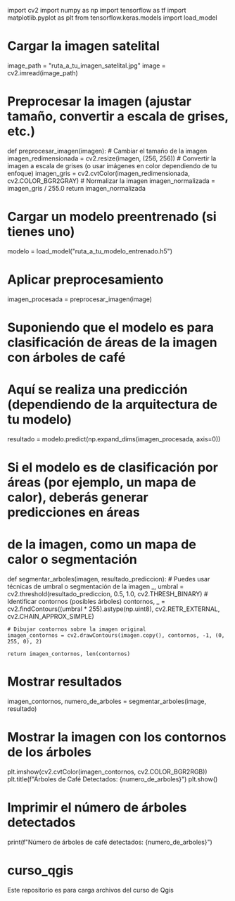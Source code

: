 import cv2
import numpy as np
import tensorflow as tf
import matplotlib.pyplot as plt
from tensorflow.keras.models import load_model

# Cargar la imagen satelital
image_path = "ruta_a_tu_imagen_satelital.jpg"
image = cv2.imread(image_path)

# Preprocesar la imagen (ajustar tamaño, convertir a escala de grises, etc.)
def preprocesar_imagen(imagen):
    # Cambiar el tamaño de la imagen
    imagen_redimensionada = cv2.resize(imagen, (256, 256))
    # Convertir la imagen a escala de grises (o usar imágenes en color dependiendo de tu enfoque)
    imagen_gris = cv2.cvtColor(imagen_redimensionada, cv2.COLOR_BGR2GRAY)
    # Normalizar la imagen
    imagen_normalizada = imagen_gris / 255.0
    return imagen_normalizada

# Cargar un modelo preentrenado (si tienes uno)
modelo = load_model("ruta_a_tu_modelo_entrenado.h5")

# Aplicar preprocesamiento
imagen_procesada = preprocesar_imagen(image)

# Suponiendo que el modelo es para clasificación de áreas de la imagen con árboles de café
# Aquí se realiza una predicción (dependiendo de la arquitectura de tu modelo)
resultado = modelo.predict(np.expand_dims(imagen_procesada, axis=0))

# Si el modelo es de clasificación por áreas (por ejemplo, un mapa de calor), deberás generar predicciones en áreas
# de la imagen, como un mapa de calor o segmentación
def segmentar_arboles(imagen, resultado_prediccion):
    # Puedes usar técnicas de umbral o segmentación de la imagen
    _, umbral = cv2.threshold(resultado_prediccion, 0.5, 1.0, cv2.THRESH_BINARY)
    # Identificar contornos (posibles árboles)
    contornos, _ = cv2.findContours((umbral * 255).astype(np.uint8), cv2.RETR_EXTERNAL, cv2.CHAIN_APPROX_SIMPLE)
    
    # Dibujar contornos sobre la imagen original
    imagen_contornos = cv2.drawContours(imagen.copy(), contornos, -1, (0, 255, 0), 2)
    
    return imagen_contornos, len(contornos)

# Mostrar resultados
imagen_contornos, numero_de_arboles = segmentar_arboles(image, resultado)

# Mostrar la imagen con los contornos de los árboles
plt.imshow(cv2.cvtColor(imagen_contornos, cv2.COLOR_BGR2RGB))
plt.title(f"Árboles de Café Detectados: {numero_de_arboles}")
plt.show()

# Imprimir el número de árboles detectados
print(f"Número de árboles de café detectados: {numero_de_arboles}")
# curso_qgis
Este repositorio es para carga archivos del curso de Qgis
